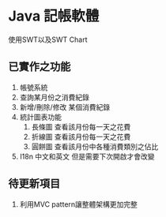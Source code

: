 # Java 記帳軟體
使用SWT以及SWT Chart

## 已實作之功能
1. 帳號系統
3. 查詢某月份之消費紀錄
4. 新增/刪除/修改 某個消費紀錄
5. 統計圖表功能
   1. 長條圖
       查看該月份每一天之花費
   2. 折線圖
       查看該月份每一天之花費
   3. 圓餅圖
       查看該月份中各種消費類別之佔比
4. I18n 中文和英文 但是需要下次開啟才會改變

## 待更新項目
1. 利用MVC pattern讓整體架構更加完整



